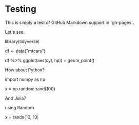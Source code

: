 <dt-article>
<h1>Testing</h1>

<p>This is simply a test of GitHub Markdown support in `gh-pages`.</p>

<p>Let's see.</p>

<dt-code block language="r">
library(tidyverse)

df <- data("mtcars")

df %>%
  ggplot(aes(cyl, hp)) +
  geom_point()
</dt-code>

How about Python?

<dt-code block language="python">
import numpy as np

x = np.random.rand(100)
</dt-code>

And Julia?

<dt-code block language="julia">
using Random

x = randn(10, 10)
</dt-code>
</dt-article>
